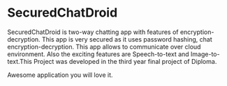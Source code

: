 # SecuredChatDroid
SecuredChatDroid is two-way chatting app with features of encryption-decryption. This app is very secured as it uses password hashing, chat encryption-decryption. This app allows to communicate over cloud environment. Also the exciting features are Speech-to-text and Image-to-text.This Project was developed in the third year final project of Diploma.

Awesome application you will love it.
